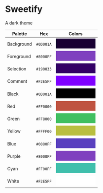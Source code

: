 # Sweetify
A dark theme

| Palette      | Hex       |   Colors                                                                                                     |
| ------------ | --------- | ------------------------------------------------------------------------------------------------------------ |
| Background   | `#0D001A` | ![Background   Color](https://github.com/IamHARSHDABAS/Sweetify/blob/master/Png/Background.png?raw=true)     |
| Foreground   | `#8000FF` | ![Foreground   Color](https://github.com/IamHARSHDABAS/Sweetify/blob/master/Png/Foreground.png?raw=true)     |
| Selection    | `#190033` | ![Selection    Color](https://github.com/IamHARSHDABAS/Sweetify/blob/master/Png/Selection.png?raw=true)      |
| Comment      | `#F2E5FF` | ![Comment      Color](https://github.com/IamHARSHDABAS/Sweetify/blob/master/Png/Comment.png?raw=true)        |
| Black        | `#0D001A` | ![Black        Color](https://github.com/IamHARSHDABAS/Sweetify/blob/master/Png/Black.png?raw=true)          |
| Red          | `#FF0000` | ![Red          Color](https://github.com/IamHARSHDABAS/Sweetify/blob/master/Png/Red.png?raw=true)            |
| Green        | `#FF8000` | ![Green        Color](https://github.com/IamHARSHDABAS/Sweetify/blob/master/Png/Green.png?raw=true)          |
| Yellow       | `#FFFF00` | ![Yellow       Color](https://github.com/IamHARSHDABAS/Sweetify/blob/master/Png/Yellow.png?raw=true)         |
| Blue         | `#0080FF` | ![Blue         Color](https://github.com/IamHARSHDABAS/Sweetify/blob/master/Png/Blue.png?raw=true)           |
| Purple       | `#8000FF` | ![Purple       Color](https://github.com/IamHARSHDABAS/Sweetify/blob/master/Png/Purple.png?raw=true)         |
| Cyan         | `#FF00FF` | ![Cyan         Color](https://github.com/IamHARSHDABAS/Sweetify/blob/master/Png/Cyan.png?raw=true)           |
| White        | `#F2E5FF` | ![White        Color](https://github.com/IamHARSHDABAS/Sweetify/blob/master/Png/White.png?raw=true)          |
